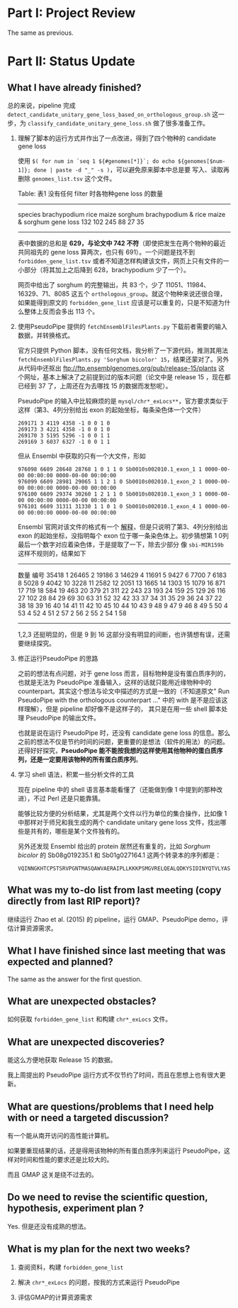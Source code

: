 # Part I: Project Review

The same as previous.






# Part II: Status Update



## What I have already finished?

总的来说，pipeline 完成 `detect_candidate_unitary_gene_loss_based_on_orthologous_group.sh` 这一步，为 `classify_candidate_unitary_gene_loss.sh` 做了很多准备工作。

1. 理解了脚本的运行方式并作出了一点改进，得到了四个物种的 candidate gene loss

   使用 ``$( for num in `seq 1 ${#genomes[*]}`; do echo ${genomes[$num-1]}; done | paste -d "_" -s )``，可以避免原来脚本中总是要 写入、读取再删除 `genomes_list.tsv` 这个文件。

   Table: 表1 没有任何 filter 时各物种gene loss 的数量
   
   ----------- -------------- ------ ------- --------- --------------------- -----------------
   species     brachypodium   rice   maize   sorghum   brachypodium & rice   maize & sorghum
   gene loss   132            102    245     88        27                    35
   ----------- -------------- ------ ------- --------- --------------------- -----------------

   表中数据的总和是 **629，与论文中 742 不符**（即使把发生在两个物种的最近共同祖先的 gene loss 算两次，也只有 691）。一个问题是找不到 `forbidden_gene_list.tsv`  或者不知道怎样构建该文件，网页上只有文件的一小部分（将其加上之后降到 628，brachypodium 少了一个）。
   
   网页中给出了 sorghum 的完整输出，共 83 个，少了 11051、11984、16329、71、8085 这五个 `orthologous_group`。就这个物种来说还很合理，如果能得到原文的 `forbidden_gene_list` 应该是可以重复的，只是不知道为什么整体上反而会多出 113 个。

2. 使用PseudoPipe 提供的 `fetchEnsemblFilesPlants.py` 下载前者需要的输入数据，并转换格式。

   官方只提供 Python 脚本，没有任何文档，我分析了一下源代码，推测其用法 `fetchEnsemblFilesPlants.py 'Sorghum bicolor' 15`，结果还蒙对了。另外从代码中还抠出 <ftp://ftp.ensemblgenomes.org/pub/release-15/plants> 这个网址，基本上解决了之前提到过的版本问题（论文中是 release 15 ，现在都已经到 37 了，上周还在为去哪找 15 的数据而发愁呢）。
   
   PseudoPipe 的输入中比较麻烦的是 `mysql/chr*_exLocs**`，官方要求类似于这样（第3、4列分别给出 exon 的起始坐标，每条染色体一个文件）
   
   ```
   269171 3 4119 4358 -1 0 0 1 0
   269173 3 4221 4358 -1 0 0 1 0
   269170 3 5195 5296 -1 0 0 1 1
   269169 3 6037 6327 -1 0 0 1 1
   ```
   
   但从 Ensembl 中获取的只有一个大文件，形如
   
   ```
   976098 6609 28648 28768 1 0 1 1 0 Sb0010s002010.1_exon_1 1 0000-00-00 00:00:00 0000-00-00 00:00:00
   976099 6609 28981 29065 1 1 2 1 0 Sb0010s002010.1_exon_2 1 0000-00-00 00:00:00 0000-00-00 00:00:00
   976100 6609 29374 30260 1 2 1 1 0 Sb0010s002010.1_exon_3 1 0000-00-00 00:00:00 0000-00-00 00:00:00
   976101 6609 31311 31330 1 1 0 1 0 Sb0010s002010.1_exon_4 1 0000-00-00 00:00:00 0000-00-00 00:00:00
   ```
   
   Ensembl 官网对该文件的格式有一个 [解释](https://www.ensembl.org/info/docs/api/core/core_schema.html#exon)，但是只说明了第3、4列分别给出 exon 的起始坐标，没指明每个 exon 位于哪一条染色体上。初步猜想第 1 0列最后一个数字对应着染色体，于是提取了一下，除去少部分 像 `sbi-MIR159b` 这样不规则的，结果如下
   
   ------- ------
   数量    编号
   35418   1
   26465   2
   19186   3
   14629   4
   11691   5
   9427    6
   7700    7
   6183    8
   5028    9
   4042    10
   3228    11
   2582    12
   2051    13
   1665    14
   1303    15
   1079    16
   871     17
   719     18
   584     19
   463     20
   379     21
   311     22
   243     23
   193     24
   159     25
   129     26
   116     27
   102     28
   84      29
   69      30
   63      31
   52      32
   42      33
   37      34
   31      35
   29      36
   24      37
   22      38
   18      39
   16      40
   14      41
   11      42
   10      45
   10      44
   10      43
   9       48
   9       47
   9       46
   8       49
   5       50
   4       53
   4       52
   4       51
   2       57
   2       56
   2       55
   2       54
   1       58
   ------- ------
   
   1,2,3 还挺明显的，但是 9 到 16 这部分没有明显的间断，也许猜想有误，还需要继续探究。

3. 修正运行PseudoPipe 的思路

   之前的想法有点问题，对于 gene loss 而言，目标物种是没有蛋白质序列的，也就是无法为 PseudoPipe 准备输入，这样的话就只能用近缘物种中的 counterpart。其实这个想法与论文中描述的方式是一致的（不知道原文" Run PseudoPipe with the orthologous counterpart ..." 中的 with 是不是应该这样理解），但是 pipeline 却好像不是这样子的， 其只是在用一些 shell 脚本处理 PseudoPipe 的输出文件。
   
   也就是说在运行 PseudoPipe 时，还没有 candidate gene loss 的信息。那么之前的想法不仅是节约时间的问题，更重要的是想法（软件的用法）的问题。还得好好探究，**PseudoPipe 能不能按我想的这样使用其他物种的蛋白质序列，还是一定要用该物种的所有蛋白质序列**。

4. 学习 shell 语法，积累一些分析文件的工具

   现在 pipeline 中的 shell 语言基本能看懂了（还能做到像 1 中提到的那种改进），不过 Perl 还是只能靠猜。
   
   能够比较方便的分析结果，尤其是两个文件以行为单位的集合操作，比如像 1 中那样对于师兄和我生成的两个 candidate unitary gene loss 文件，找出哪些是共有的，哪些是某个文件独有的。
   
   另外还发现 Ensembl 给出的 protein 居然还有重复的，比如 _Sorghum bicolor_ 的 Sb08g019235.1 和 Sb01g027164.1 这两个转录本的序列都是：
   
   ```
   VQINNGKHTCPSTSRVPGNTMASQAWVAERAIPLLKKKPSMGVRELQEALQDKYSIDINYQTVLYASKGLDHLKVTKGYQEEAEVTEIYKDEEVRRHVVYPTQHICTCREWQVTGKPCPHALALITTQRQPNMGMYVHNYYSVEKFQAAYNGIIPSITDRTQWPQVDKGFKLLRPNQMKKREPGKPRKKRILAASERSGKATRQVRCPECLEYGHRKGSWKCSKSGTKKRKRTKKTAPKPGRKKSKVDPTPTGGDTPRTRLALAREAAIQAAREAEEAAAKAAAAAEAAAAAEIQVIPPLQIEQPQPSSPAAR
   ```


## What was my to-do list from last meeting (copy directly from last RIP report)?

继续运行 Zhao et al. (2015) 的 pipeline，运行 GMAP、PseudoPipe demo，评估计算资源需求。



## What I have finished since last meeting that was expected and planned?

The same as the answer for the first question.



## What are unexpected obstacles?

如何获取 `forbidden_gene_list` 和构建 `chr*_exLocs` 文件。



## What are unexpected discoveries?

能这么方便地获取 Release 15 的数据。

我上周提出的 PseudoPipe 运行方式不仅节约了时间，而且在思想上也有很大更新。



## What are questions/problems that I need help with or need a targeted discussion? 

有一个能从南开访问的高性能计算机。

如果要重现结果的话，还是得用该物种的所有蛋白质序列来运行 PseudoPipe，这样对时间和性能的要求还是比较大的。

而且 GMAP 这关是绕不过去的。



## Do we need to revise the scientific question, hypothesis, experiment plan ?

Yes. 但是还没有成熟的想法。



## What is my plan for the next two weeks?

1. 查阅资料，构建 `forbidden_gene_list`

2. 解决 `chr*_exLocs` 的问题，按我的方式来运行 PseudoPipe

3. 评估GMAP的计算资源需求
